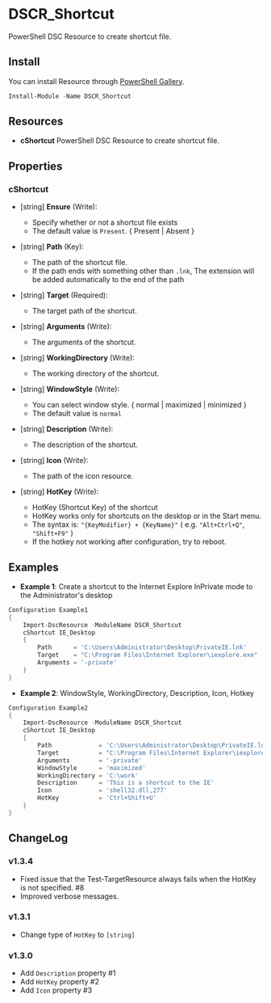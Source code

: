 DSCR_Shortcut
====

PowerShell DSC Resource to create shortcut file.

## Install
You can install Resource through [PowerShell Gallery](https://www.powershellgallery.com/packages/DSCR_Shortcut/).
```Powershell
Install-Module -Name DSCR_Shortcut
```

## Resources
* **cShortcut**
PowerShell DSC Resource to create shortcut file.

## Properties
### cShortcut
+ [string] **Ensure** (Write):
    + Specify whether or not a shortcut file exists
    + The default value is `Present`. { Present | Absent }

+ [string] **Path** (Key):
    + The path of the shortcut file.
    + If the path ends with something other than `.lnk`, The extension will be added automatically to the end of the path

+ [string] **Target** (Required):
    + The target path of the shortcut.

+ [string] **Arguments** (Write):
    + The arguments of the shortcut.

+ [string] **WorkingDirectory** (Write):
    + The working directory of the shortcut.

+ [string] **WindowStyle** (Write):
    + You can select window style. { normal | maximized | minimized }
    + The default value is `normal`

+ [string] **Description** (Write):
    + The description of the shortcut.

+ [string] **Icon** (Write):
    + The path of the icon resource.

+ [string] **HotKey** (Write):
    + HotKey (Shortcut Key) of the shortcut
    + HotKey works only for shortcuts on the desktop or in the Start menu.
    + The syntax is: `"{KeyModifier} + {KeyName}"` ( e.g. `"Alt+Ctrl+Q"`, `"Shift+F9"` )
    + If the hotkey not working after configuration, try to reboot.

## Examples
+ **Example 1**: Create a shortcut to the Internet Explore InPrivate mode to the Administrator's desktop
```Powershell
Configuration Example1
{
    Import-DscResource -ModuleName DSCR_Shortcut
    cShortcut IE_Desktop
    {
        Path      = 'C:\Users\Administrator\Desktop\PrivateIE.lnk'
        Target    = "C:\Program Files\Internet Explorer\iexplore.exe"
        Arguments = '-private'
    }
}
```

+ **Example 2**: WindowStyle, WorkingDirectory, Description, Icon, Hotkey
```Powershell
Configuration Example2
{
    Import-DscResource -ModuleName DSCR_Shortcut
    cShortcut IE_Desktop
    {
        Path             = 'C:\Users\Administrator\Desktop\PrivateIE.lnk'
        Target           = "C:\Program Files\Internet Explorer\iexplore.exe"
        Arguments        = '-private'
        WindowStyle      = 'maximized'
        WorkingDirectory = 'C:\work'
        Description      = 'This is a shortcut to the IE'
        Icon             = 'shell32.dll,277'
        HotKey           = 'Ctrl+Shift+U'
    }
}
```

## ChangeLog
### v1.3.4
+ Fixed issue that the Test-TargetResource always fails when the HotKey is not specified. #8
+ Improved verbose messages.

### v1.3.1
+ Change type of `HotKey` to `[string]`

### v1.3.0
+ Add `Description` property #1
+ Add `HotKey` property #2
+ Add `Icon` property #3
